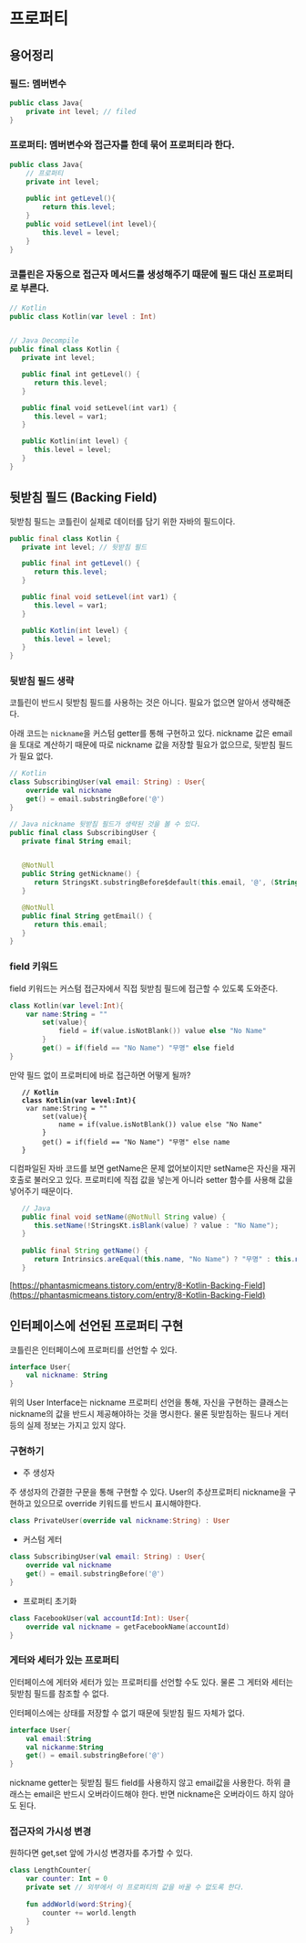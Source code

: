 # 프로퍼티

## 용어정리

### 필드: 멤버변수

```java
public class Java{
    private int level; // filed
}
```

### 프로퍼티: 멤버변수와 접근자를 한데 묶어 프로퍼티라 한다.

```java
public class Java{ 
    // 프로퍼티
    private int level;         
    
    public int getLevel(){
        return this.level;
    }
    public void setLevel(int level){
        this.level = level;
    }
}
```

### 코틀린은 자동으로 접근자 메서드를 생성해주기 때문에 필드 대신 프로퍼티로 부른다.&#x20;

```kotlin
// Kotlin
public class Kotlin(var level : Int)


// Java Decompile
public final class Kotlin {
   private int level;

   public final int getLevel() {
      return this.level;
   }

   public final void setLevel(int var1) {
      this.level = var1;
   }

   public Kotlin(int level) {
      this.level = level;
   }
}

```



## 뒷받침 필드 (Backing Field)

뒷받침 필드는 코틀린이 실제로 데이터를 담기 위한 자바의 필드이다.&#x20;

```java
public final class Kotlin {
   private int level; // 뒷받침 필드 

   public final int getLevel() {
      return this.level;
   }

   public final void setLevel(int var1) {
      this.level = var1;
   }

   public Kotlin(int level) {
      this.level = level;
   }
}

```

### 뒷받침 필드 생략

코틀린이 반드시 뒷받침 필드를 사용하는 것은 아니다. 필요가 없으면 알아서 생략해준다.&#x20;

아래 코드는 `nickname`을 커스텀 getter를 통해 구현하고 있다. nickname 값은 email을 토대로 계산하기 때문에 따로 nickname 값을 저장할 필요가 없으므로, 뒷받침 필드가 필요 없다.&#x20;

```kotlin
// Kotlin
class SubscribingUser(val email: String) : User{
    override val nickname
    get() = email.substringBefore('@')
}

// Java nickname 뒷받침 필드가 생략된 것을 볼 수 있다. 
public final class SubscribingUser {
   private final String email;


   @NotNull
   public String getNickname() {
      return StringsKt.substringBefore$default(this.email, '@', (String)null, 2, (Object)null);
   }

   @NotNull
   public final String getEmail() {
      return this.email;
   }
}

```



### field 키워드

field 키워드는 커스텀 접근자에서 직접 뒷받침 필드에 접근할 수 있도록 도와준다.

```kotlin
class Kotlin(var level:Int){
    var name:String = ""
        set(value){
            field = if(value.isNotBlank()) value else "No Name"
        }
        get() = if(field == "No Name") "무명" else field
}

```

만약 필드 없이 프로퍼티에 바로 접근하면 어떻게 될까?&#x20;

<pre class="language-kotlin"><code class="lang-kotlin"><strong>   // Kotlin
</strong><strong>   class Kotlin(var level:Int){
</strong>    var name:String = ""
        set(value){
            name = if(value.isNotBlank()) value else "No Name"
        }
        get() = if(field == "No Name") "무명" else name
   }   
</code></pre>

디컴파일된 자바 코드를 보면 getName은 문제 없어보이지만 setName은 자신을 재귀호출로 불러오고 있다. 프로퍼티에 직접 값을 넣는게 아니라 setter 함수를 사용해 값을 넣어주기 때문이다.&#x20;

```java
   // Java
   public final void setName(@NotNull String value) {
      this.setName(!StringsKt.isBlank(value) ? value : "No Name");
   }
   
   public final String getName() {
      return Intrinsics.areEqual(this.name, "No Name") ? "무명" : this.name;
   }
```



[https://phantasmicmeans.tistory.com/entry/8-Kotlin-Backing-Field](https://phantasmicmeans.tistory.com/entry/8-Kotlin-Backing-Field)





## 인터페이스에 선언된 프로퍼티 구현&#x20;

코틀린은 인터페이스에 프로퍼티를 선언할 수 있다.

```kotlin
interface User{
    val nickname: String
}
```

위의 User Interface는 nickname 프로퍼티 선언을 통해, 자신을 구현하는 클래스는 nickname의 값을 반드시 제공해야하는 것을 명시한다. 물론 뒷받침하는 필드나 게터 등의 실제 정보는 가지고 있지 않다.&#x20;

### 구현하기&#x20;

* 주 생성자

주 생성자의 간결한 구문을 통해 구현할 수 있다. User의 추상프로퍼티 nickname을 구현하고 있으므로 override 키워드를 반드시 표시해야한다.

```kotlin
class PrivateUser(override val nickname:String) : User
```

* 커스텀 게터

```kotlin
class SubscribingUser(val email: String) : User{
    override val nickname
    get() = email.substringBefore('@')
}
```

* 프로퍼티 초기화

```kotlin
class FacebookUser(val accountId:Int): User{
    override val nickname = getFacebookName(accountId)
}
```



### 게터와 세터가 있는 프로퍼티

인터페이스에 게터와 세터가 있는 프로퍼티를 선언할 수도 있다. 물론 그 게터와 세터는 뒷받침 필드를 참조할 수 없다.&#x20;

인터페이스에는 상태를 저장할 수 없기 때문에 뒷받침 필드 자체가 없다.&#x20;

```kotlin
interface User{
    val email:String
    val nickanme:String
    get() = email.substringBefore('@')
}
```

nickname getter는 뒷받침 필드 field를 사용하지 않고 email값을 사용한다. 하위 클래스는 email은 반드시 오버라이드해야 한다. 반면 nickname은 오버라이드 하지 않아도 된다.&#x20;



### 접근자의 가시성 변경

원하다면 get,set 앞에 가시성 변경자를 추가할 수 있다.

```kotlin
class LengthCounter{
    var counter: Int = 0
    private set // 외부에서 이 프로퍼티의 값을 바꿀 수 없도록 한다.
    
    fun addWorld(word:String){
        counter += world.length 
    }
}
```

